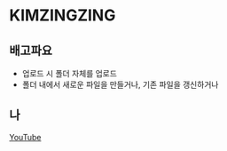 # KIMZINGZING

**배고파요**
--
* 업로드 시 폴더 자체를 업로드
* 폴더 내에서 새로운 파일을 만들거나, 기존 파일을 갱신하거나

**나**
--
[YouTube](https://youtube.com/channel/UC5354U8FB1UopokTlsedzXg?si=itp1z0dp7NDfcg8N)
